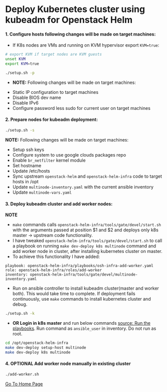 # Deploy Kubernetes cluster using kubeadm for Openstack Helm

#### 1. Configure hosts following changes will be made on target machines:
- If K8s nodes are VMs and running on KVM hypervisor export `KVM=true`:

```bash
# export KVM if target nodes are KVM guests
unset KVM
export KVM=true

./setup.sh -p
```

- **NOTE:** Following changes will be made on target machines:
* Static IP configuration to target machines
* Disable BIOS dev name
* Disable IPv6
* Configure password less sudo for current user on target machines

#### 2. Prepare nodes for kubeadm deployment:

```bash
./setup.sh -s
```

**NOTE:** Following changes will be made on target machines:
  - Setup ssh keys
  - Configure system to use google clouds packages repo
  - Enable `br_netfilter` kernel module
  - Set hostname
  - Update /etc/hosts
  - Sync upstream `openstack-helm` and `openstack-helm-infra` code to target hosts in /opt
  - Update `multinode-inventory.yaml` with the current ansible inventory
  - Update `multinode-vars.yaml`

#### 3. Deploy kubeadm cluster and add worker nodes:
**NOTE**
  - `make` commands calls `openstack-helm-infra/tools/gate/devel/start.sh` with the arguments passed at position $1 and $2 and deploys only k8s master -> upstream code functionality.
  - I have tweaked `openstack-helm-infra/tools/gate/devel/start.sh` to call a playbook on running `make dev-deploy k8s multinode` command and add worker node in cluster, after installing kubernetes cluster on master.
  - To achieve this functionality I have added:
```
playbook: openstack-helm-infra/playbooks/osh-infra-add-worker.yaml
role: openstack-helm-infra/roles/add-worker
inventory: openstack-helm-infra/tools/gate/devel/multinode-inventory.yaml
```

-  Run on ansible controller to install kubeadm cluster(master and worker both). This would take time to complete. If deployment fails continuously, use `make` commands to install kubernetes cluster and debug.
 ```bash
 ./setup.sh -k
 ```

- **OR Login in k8s master** and run below commands [source: Run the playbooks](https://docs.openstack.org/openstack-helm/latest/install/kubernetes-gate.html). Run command as `ansible_user` in inventory. Do not run as root.
```bash
cd /opt/openstack-helm-infra
make dev-deploy setup-host multinode
make dev-deploy k8s multinode
```

#### 4. **OPTIONAL** Add worker node manually in existing cluster
```bash
./add-worker.sh
```

[Go To Home Page](../README.md)
